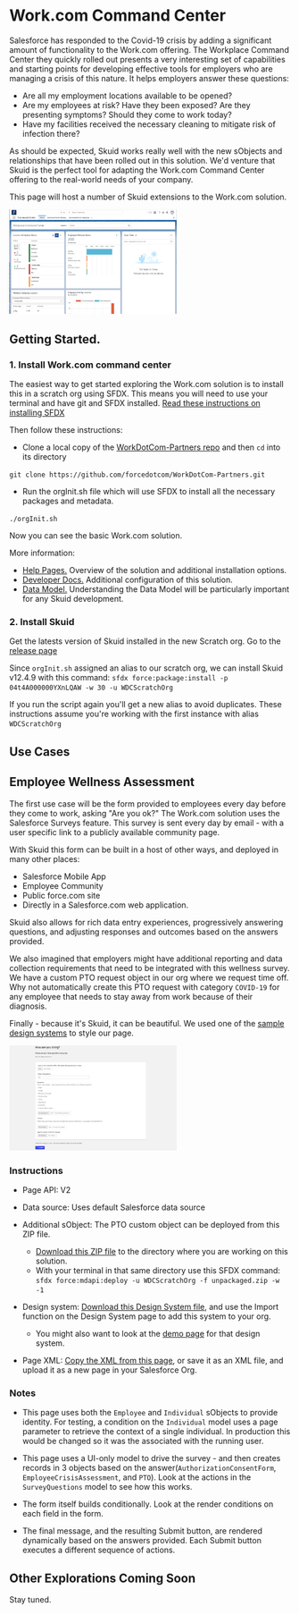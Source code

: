 # Work.com Command Center

Salesforce has responded to the Covid-19 crisis by adding a significant amount of functionality to the Work.com offering.  The Workplace Command Center they quickly rolled out presents a very interesting set of capabilities and starting points for developing effective tools for employers who are managing a crisis of this nature. It helps employers answer these questions: 

- Are all my employment locations available to be opened? 
- Are my employees at risk?  Have they been exposed?  Are they presenting symptoms?  Should they come to work today? 
- Have my facilities received the necessary cleaning to mitigate risk of infection there? 

As should be expected,  Skuid works really well with the new sObjects and relationships that have been rolled out in this solution.  We'd venture that Skuid is the perfect tool for adapting the Work.com Command Center offering to the real-world needs of your company. 

This page will host a number of Skuid extensions to the Work.com solution. 

<img src="WorkDotCom_CommandCenter.png" width="300"></img>

## Getting Started. 
### 1. Install Work.com command center  
The easiest way to get started exploring the Work.com solution is to install this in a scratch org using SFDX.  This means you will need to use your terminal and have git and SFDX installed.  [Read these instructions on installing SFDX](https://trailhead.salesforce.com/en/content/learn/modules/sfdx_app_dev/sfdx_app_dev_setup_dx#Tdxn4tBK-heading7)

Then follow these instructions: 
- Clone a local copy of the [WorkDotCom-Partners repo](https://github.com/forcedotcom/WorkDotCom-Partners) and then `cd` into its directory

 `git clone https://github.com/forcedotcom/WorkDotCom-Partners.git`

- Run the orgInit.sh file which will use SFDX to install all the necessary packages and metadata.   

`./orgInit.sh`

Now you can see the basic Work.com solution. 

More information: 
- [Help Pages.](https://help.salesforce.com/articleView?id=workdotcom.htm&type=5) Overview of the solution and additional installation options. 
- [Developer Docs.](https://developer.salesforce.com/docs/atlas.en-us.workdotcom_dev_guide.meta/workdotcom_dev_guide/wdc_cc_overview.htm) Additional configuration of this solution. 
- [Data Model.](https://developer.salesforce.com/docs/atlas.en-us.workdotcom_dev_guide.meta/workdotcom_dev_guide/wdc_cc_data_model.htm) Understanding the Data Model will be particularly important for any Skuid development. 

### 2. Install Skuid
Get the latests version of Skuid installed in the new Scratch org.  Go to the [release page](https://Skuid.com/releases)

Since `orgInit.sh` assigned an alias to our scratch org, we can install Skuid v12.4.9 with this command: 
`sfdx force:package:install -p 04t4A000000YXnLQAW -w 30 -u WDCScratchOrg`

If you run the script again you'll get a new alias to avoid duplicates. These instructions assume you're working with the first instance with alias `WDCScratchOrg`

## Use Cases

## Employee Wellness Assessment

The first use case will be the form provided to employees every day before they come to work, asking "Are you ok?"  The Work.com solution uses the Salesforce Surveys feature.  This survey is sent every day by email - with a user specific link to a publicly available community page. 

With Skuid this form can be built in a host of other ways,  and deployed in many other places: 
- Salesforce Mobile App
- Employee Community
- Public force.com site
- Directly in a Salesforce.com web application. 

Skuid also allows for rich data entry experiences,  progressively answering questions,  and adjusting responses and outcomes based on the answers provided.  

We also imagined that employers might have additional reporting and data collection requirements that need to be integrated with this wellness survey.  We have a custom PTO request object in our org where we request time off.  Why not automatically create this PTO request with category `COVID-19` for any employee that needs to stay away from work because of their diagnosis. 

Finally - because it's Skuid, it can be beautiful. We used one of the [sample design systems](https://github.com/skuid/SamplePages/tree/master/Design_Systems) to  style our page.

<img src="WorkDotCom_WellnessForm.png" width="300"></img>

### Instructions
- Page API:  V2
- Data source: Uses default Salesforce data source
- Additional sObject:  The PTO custom object can be deployed from this ZIP file. 
    - [Download this ZIP file](unpackaged.zip) to the directory where you are working on this solution. 
    - With your terminal in that same directory use this SFDX command:  
      `sfdx force:mdapi:deploy -u WDCScratchOrg -f unpackaged.zip -w -1`

- Design system: [Download this Design System file](https://github.com/skuid/SamplePages/blob/master/Design_Systems/Material/Material.designsystem), and use the Import function on the Design System page to add this system to your org.
    - You might also want to look at the [demo page](https://github.com/skuid/SamplePages/blob/master/Design_Systems/Material/Material_DesignSystem_DemoPage.xml) for that design system. 

- Page XML:  [Copy the XML from this page](WellnessForm.xml), or save it as an XML file, and upload it as a new page in your Salesforce Org.  

### Notes
- This page uses both the `Employee` and `Individual` sObjects to provide identity.  For testing, a condition on the `Individual` model uses a page parameter to retrieve the context of a single individual.  In production this would be changed so it was the associated with the running user. 

- This page uses a UI-only model to drive the survey - and then creates records in 3 objects based on the answer(`AuthorizationConsentForm`, `EmployeeCrisisAssessment`, and `PTO`). Look at the actions in the `SurveyQuestions` model to see how this works.  

- The form itself builds conditionally.  Look at the render conditions on each field in the form. 

- The final message, and the resulting Submit button, are rendered dynamically based on the answers provided.  Each Submit button executes a different sequence of actions. 


## Other Explorations Coming Soon
Stay tuned. 
